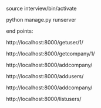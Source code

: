 
source interview/bin/activate

python manage.py runserver

end points:

http://localhost:8000/getuser/1/

http://localhost:8000/getcompany/1/

http://localhost:8000/addcompany/


http://localhost:8000/addusers/


http://localhost:8000/addcompany/

http://localhost:8000/listusers/
